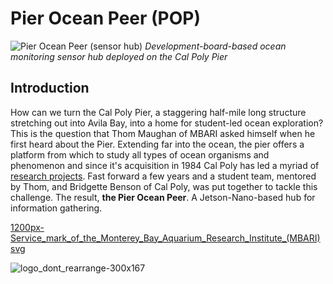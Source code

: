 # Pier Ocean Peer (POP)
![Pier Ocean Peer (sensor hub)](https://user-images.githubusercontent.com/52707386/110014697-f844bf80-7cd7-11eb-8a3d-dba524168be6.png)
*Development-board-based ocean monitoring sensor hub deployed on the Cal Poly Pier*

## Introduction
How can we turn the Cal Poly Pier, a staggering half-mile long structure stretching out into Avila Bay, into a home for student-led ocean exploration? This is the question that Thom Maughan of MBARI asked himself when he first heard about the Pier. Extending far into the ocean, the pier offers a platform from which to study all types of ocean organisms and phenomenon and since it's acquisition in 1984 Cal Poly has led a myriad of [research projects](http://www.marine.calpoly.edu/cal-poly-pier). Fast forward a few years and a student team, mentored by Thom, and Bridgette Benson of Cal Poly, was put together to tackle this challenge. The result, **the Pier Ocean Peer**. A Jetson-Nano-based hub for information gathering.

[1200px-Service_mark_of_the_Monterey_Bay_Aquarium_Research_Institute_(MBARI) svg](https://user-images.githubusercontent.com/52707386/110017962-a6059d80-7cdb-11eb-9c44-aa1f22a5226d.png)

![logo_dont_rearrange-300x167](https://user-images.githubusercontent.com/52707386/110017973-a9008e00-7cdb-11eb-9bba-8ae99ae1919a.png)
